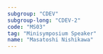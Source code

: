 ```yaml
---
subgroup: "CDEV"
subgroup-long: "CDEV-2"
code: "MS03"
tag: "Minisymposium Speaker"
name: "Masatoshi Nishikawa"
---
```

